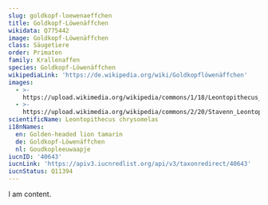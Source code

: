 ```yaml
---
slug: goldkopf-loewenaeffchen
title: Goldkopf-Löwenäffchen
wikidata: Q775442
image: Goldkopf-Löwenäffchen
class: Säugetiere
order: Primaten
family: Krallenaffen
species: Goldkopf-Löwenäffchen
wikipediaLink: 'https://de.wikipedia.org/wiki/Goldkopflöwenäffchen'
images:
  - >-
    https://upload.wikimedia.org/wikipedia/commons/1/18/Leontopithecus_chrysomelas_(in_tree).jpg
  - >-
    https://upload.wikimedia.org/wikipedia/commons/2/20/Stavenn_Leontopithecus_chrysomelas_01.jpg
scientificName: Leontopithecus chrysomelas
i18nNames:
  en: Golden-headed lion tamarin
  de: Goldkopf-Löwenäffchen
  nl: Goudkopleeuwaapje
iucnID: '40643'
iucnLink: 'https://apiv3.iucnredlist.org/api/v3/taxonredirect/40643'
iucnStatus: Q11394
---
```


I am content.
